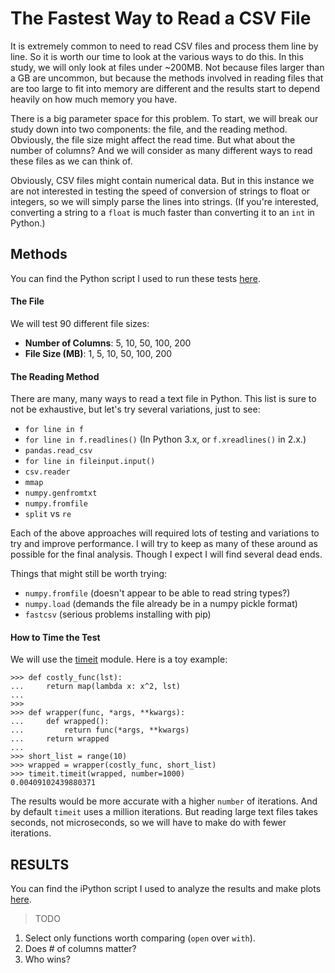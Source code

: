# The Fastest Way to Read a CSV File

It is extremely common to need to read CSV files and process them line by line. So it is worth our time to look at the various ways to do this. In this study, we will only look at files under ~200MB. Not because files larger than a GB are uncommon, but because the methods involved in reading files that are too large to fit into memory are different and the results start to depend heavily on how much memory you have.

There is a big parameter space for this problem. To start, we will break our study down into two components: the file, and the reading method. Obviously, the file size might affect the read time. But what about the number of columns? And we will consider as many different ways to read these files as we can think of.

Obviously, CSV files might contain numerical data. But in this instance we are not interested in testing the speed of conversion of strings to float or integers, so we will simply parse the lines into strings. (If you're interested, converting a string to a `float` is much faster than converting it to an `int` in Python.)

## Methods

You can find the Python script I used to run these tests [here](read_csv_test.py).

#### The File

We will test 90 different file sizes:

* **Number of Columns**: 5, 10, 50, 100, 200
* **File Size (MB)**: 1, 5, 10, 50, 100, 200

#### The Reading Method

There are many, many ways to read a text file in Python. This list is sure to not be exhaustive, but let's try several variations, just to see:

* `for line in f`
* `for line in f.readlines()` (In Python 3.x, or  `f.xreadlines()` in 2.x.)
* `pandas.read_csv`
* `for line in fileinput.input()`
* `csv.reader`
* `mmap`
* `numpy.genfromtxt`
* `numpy.fromfile`
* `split` vs `re`

Each of the above approaches will required lots of testing and variations to try and improve performance. I will try to keep as many of these around as possible for the final analysis. Though I expect I will find several dead ends.

Things that might still be worth trying:

* `numpy.fromfile` (doesn't appear to be able to read string types?)
* `numpy.load` (demands the file already be in a numpy pickle format)
* `fastcsv` (serious problems installing with pip)

#### How to Time the Test

We will use the [timeit](https://docs.python.org/2/library/timeit.html) module. Here is a toy example:

    >>> def costly_func(lst):
    ...     return map(lambda x: x^2, lst)
    ...
    >>>
    >>> def wrapper(func, *args, **kwargs):
    ...     def wrapped():
    ...         return func(*args, **kwargs)
    ...     return wrapped
    ...
    >>> short_list = range(10)
    >>> wrapped = wrapper(costly_func, short_list)
    >>> timeit.timeit(wrapped, number=1000)
    0.00409102439880371

The results would be more accurate with a higher `number` of iterations. And by default `timeit` uses a million iterations. But reading large text files takes seconds, not microseconds, so we will have to make do with fewer iterations.

## RESULTS

You can find the iPython script I used to analyze the results and make plots [here](read_csv_timing_analysis.ipynb).

> TODO

1. Select only functions worth comparing (`open` over `with`).
2. Does # of columns matter?
3. Who wins?

